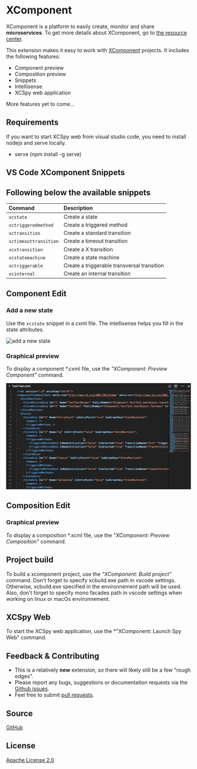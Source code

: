 # XComponent

XComponent is a platform to easily create, monitor and share **microservices**. To get more details about XComponent, go to [the resource center](https://github.com/xcomponent/xcomponent).

This extension makes it easy to work with [XComponent](http://www.xcomponent.com/) projects. It includes the following features:
* Component preview
* Composition preview
* Snippets
* Intellisense
* XCSpy web application

More features yet to come...

## Requirements

If you want to start XCSpy web from visual studio code, you need to install nodejs and serve locally.

* serve (npm install -g serve)

## VS Code XComponent Snippets

Following below the available snippets
---

| Command         | Description |
| :----------     | :---------- |
| `xcstate`       | Create a state |
| `xctriggeredmethod`  | Create a triggered method |
| `xctransition`  | Create a standard transition |
| `xctimeouttransition`  | Create a timeout transition |
| `xcxtransition`  | Create a X transition |
| `xcstatemachine`  | Create a state machine |
| `xctriggerable`  | Create a triggerable transversal transition |
| `xcinternal`  | Create an internal transition |

## Component Edit

### Add a new state

Use the `xcstate` snippet in a cxml file. The intellisense helps you fill in the state attributes. 

![add a new state](https://raw.githubusercontent.com/xcomponent/vscode-xcomponent/master/extension/images/create_state.gif)

### Graphical preview

To display a component *.cxml file, use the *"XComponent: Preview Component"* command.

![component preview](https://raw.githubusercontent.com/xcomponent/vscode-xcomponent/master/extension/images/cxml_preview.gif)

## Composition Edit

### Graphical preview

To display a composition *.xcml file, use the *"XComponent: Preview Composition"* command.

## Project build

To build a xcomponent project, use the *"XComponent: Build project"* command.
Don't forget to specify xcbuild.exe path in vscode settings. Otherwise, xcbuild.exe specified in the environnement path will be used.
Also, don't forget to specify mono facades path in vscode settings when working on linux or macOs environnement.

## XCSpy Web

To start the XCSpy web application, use the *"XComponent: Launch Spy Web" command.

## Feedback & Contributing

 * This is a relatively **new** extension, _so_ there will likely still be a few "rough edges"\.
 * Please report any bugs, suggestions or documentation requests via the [Github issues](https://github.com/xcomponent/vscode-xcomponent/issues).
 * Feel free to submit [pull requests](https://github.com/xcomponent/vscode-xcomponent/pulls).

 ## Source

[GitHub](https://github.com/xcomponent/vscode-xcomponent)
                
## License

[Apache License 2.0](https://raw.githubusercontent.com/xcomponent/vscode-xcomponent/master/LICENSE)


